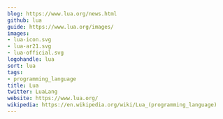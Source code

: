 ```yaml
---
blog: https://www.lua.org/news.html
github: lua
guide: https://www.lua.org/images/
images:
- lua-icon.svg
- lua-ar21.svg
- lua-official.svg
logohandle: lua
sort: lua
tags:
- programming_language
title: Lua
twitter: LuaLang
website: https://www.lua.org/
wikipedia: https://en.wikipedia.org/wiki/Lua_(programming_language)
---
```

